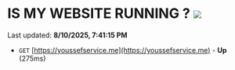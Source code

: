 # IS MY WEBSITE RUNNING ? [![](https://img.shields.io/static/v1?label=Sponsor&message=%E2%9D%A4&logo=GitHub&color=%23fe8e86)](https://github.com/sponsors/Youssef-Lehmam)

Last updated: **8/10/2025, 7:41:15 PM**

- `GET` [https://youssefservice.me](https://youssefservice.me) - **Up** (275ms)
